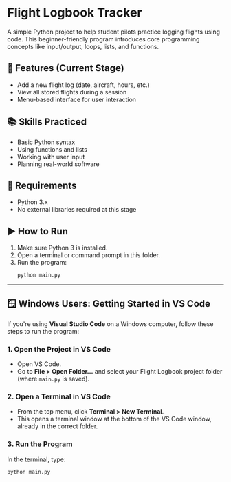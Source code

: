 # Flight Logbook Tracker

A simple Python project to help student pilots practice logging flights using code. This beginner-friendly program introduces core programming concepts like input/output, loops, lists, and functions.

## 🚀 Features (Current Stage)
- Add a new flight log (date, aircraft, hours, etc.)
- View all stored flights during a session
- Menu-based interface for user interaction

## 📚 Skills Practiced
- Basic Python syntax
- Using functions and lists
- Working with user input
- Planning real-world software

## 🔧 Requirements
- Python 3.x  
- No external libraries required at this stage

## ▶️ How to Run
1. Make sure Python 3 is installed.
2. Open a terminal or command prompt in this folder.
3. Run the program:
   ```bash
   python main.py
   ```

---

## 🪟 Windows Users: Getting Started in VS Code

If you're using **Visual Studio Code** on a Windows computer, follow these steps to run the program:

### 1. Open the Project in VS Code
- Open VS Code.
- Go to **File > Open Folder...** and select your Flight Logbook project folder (where `main.py` is saved).

### 2. Open a Terminal in VS Code
- From the top menu, click **Terminal > New Terminal**.
- This opens a terminal window at the bottom of the VS Code window, already in the correct folder.

### 3. Run the Program
In the terminal, type:
```bash
python main.py
